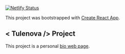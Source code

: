 [![Netlify Status](https://api.netlify.com/api/v1/badges/9c200640-2982-4c74-9fa9-f7faefaffd0a/deploy-status)](https://app.netlify.com/sites/tulenova/deploys)

This project was bootstrapped with [Create React App](https://github.com/facebook/create-react-app).

## \< Tulenova \/\> Project

This project is a personal [bio web page](https://tulenova.com).
